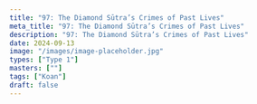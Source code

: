 ```yaml
---
title: "97: The Diamond Sūtra’s Crimes of Past Lives"
meta_title: "97: The Diamond Sūtra’s Crimes of Past Lives"
description: "97: The Diamond Sūtra’s Crimes of Past Lives"
date: 2024-09-13
image: "/images/image-placeholder.jpg"
types: ["Type 1"]
masters: [""]
tags: ["Koan"]
draft: false
---
```


